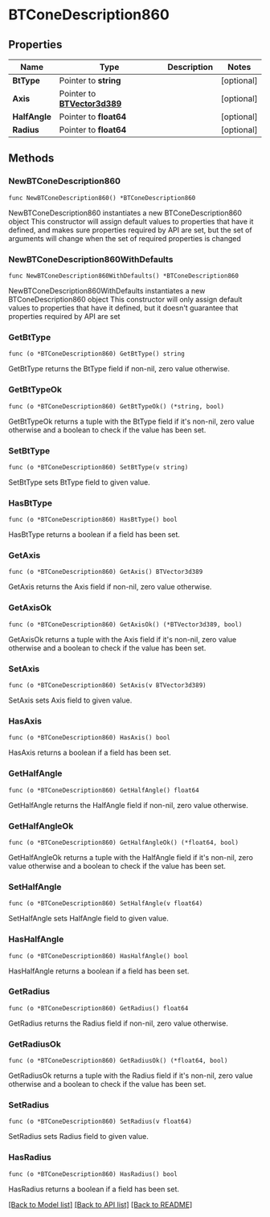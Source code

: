 # BTConeDescription860

## Properties

Name | Type | Description | Notes
------------ | ------------- | ------------- | -------------
**BtType** | Pointer to **string** |  | [optional] 
**Axis** | Pointer to [**BTVector3d389**](BTVector3d389.md) |  | [optional] 
**HalfAngle** | Pointer to **float64** |  | [optional] 
**Radius** | Pointer to **float64** |  | [optional] 

## Methods

### NewBTConeDescription860

`func NewBTConeDescription860() *BTConeDescription860`

NewBTConeDescription860 instantiates a new BTConeDescription860 object
This constructor will assign default values to properties that have it defined,
and makes sure properties required by API are set, but the set of arguments
will change when the set of required properties is changed

### NewBTConeDescription860WithDefaults

`func NewBTConeDescription860WithDefaults() *BTConeDescription860`

NewBTConeDescription860WithDefaults instantiates a new BTConeDescription860 object
This constructor will only assign default values to properties that have it defined,
but it doesn't guarantee that properties required by API are set

### GetBtType

`func (o *BTConeDescription860) GetBtType() string`

GetBtType returns the BtType field if non-nil, zero value otherwise.

### GetBtTypeOk

`func (o *BTConeDescription860) GetBtTypeOk() (*string, bool)`

GetBtTypeOk returns a tuple with the BtType field if it's non-nil, zero value otherwise
and a boolean to check if the value has been set.

### SetBtType

`func (o *BTConeDescription860) SetBtType(v string)`

SetBtType sets BtType field to given value.

### HasBtType

`func (o *BTConeDescription860) HasBtType() bool`

HasBtType returns a boolean if a field has been set.

### GetAxis

`func (o *BTConeDescription860) GetAxis() BTVector3d389`

GetAxis returns the Axis field if non-nil, zero value otherwise.

### GetAxisOk

`func (o *BTConeDescription860) GetAxisOk() (*BTVector3d389, bool)`

GetAxisOk returns a tuple with the Axis field if it's non-nil, zero value otherwise
and a boolean to check if the value has been set.

### SetAxis

`func (o *BTConeDescription860) SetAxis(v BTVector3d389)`

SetAxis sets Axis field to given value.

### HasAxis

`func (o *BTConeDescription860) HasAxis() bool`

HasAxis returns a boolean if a field has been set.

### GetHalfAngle

`func (o *BTConeDescription860) GetHalfAngle() float64`

GetHalfAngle returns the HalfAngle field if non-nil, zero value otherwise.

### GetHalfAngleOk

`func (o *BTConeDescription860) GetHalfAngleOk() (*float64, bool)`

GetHalfAngleOk returns a tuple with the HalfAngle field if it's non-nil, zero value otherwise
and a boolean to check if the value has been set.

### SetHalfAngle

`func (o *BTConeDescription860) SetHalfAngle(v float64)`

SetHalfAngle sets HalfAngle field to given value.

### HasHalfAngle

`func (o *BTConeDescription860) HasHalfAngle() bool`

HasHalfAngle returns a boolean if a field has been set.

### GetRadius

`func (o *BTConeDescription860) GetRadius() float64`

GetRadius returns the Radius field if non-nil, zero value otherwise.

### GetRadiusOk

`func (o *BTConeDescription860) GetRadiusOk() (*float64, bool)`

GetRadiusOk returns a tuple with the Radius field if it's non-nil, zero value otherwise
and a boolean to check if the value has been set.

### SetRadius

`func (o *BTConeDescription860) SetRadius(v float64)`

SetRadius sets Radius field to given value.

### HasRadius

`func (o *BTConeDescription860) HasRadius() bool`

HasRadius returns a boolean if a field has been set.


[[Back to Model list]](../README.md#documentation-for-models) [[Back to API list]](../README.md#documentation-for-api-endpoints) [[Back to README]](../README.md)


